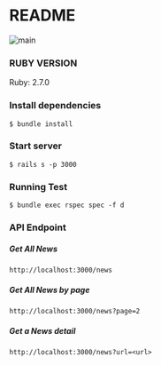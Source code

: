# README

![main](https://github.com/hkthanh89/hackernews-be/actions/workflows/test.yml/badge.svg)

### RUBY VERSION
Ruby: 2.7.0

### Install dependencies
```
$ bundle install
```

### Start server
```
$ rails s -p 3000
```

### Running Test
```
$ bundle exec rspec spec -f d
```

### API Endpoint

##### Get All News
```
http://localhost:3000/news
```

##### Get All News by page
```
http://localhost:3000/news?page=2
```

##### Get a News detail
```
http://localhost:3000/news?url=<url>
```

